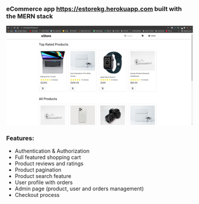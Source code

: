 ### eCommerce app https://estorekg.herokuapp.com built with the MERN stack

![](images/screenshot.png)

### Features:
- Authentication & Authorization
- Full featured shopping cart
- Product reviews and ratings
- Product pagination
- Product search feature
- User profile with orders
- Admin page (product, user and orders management)
- Checkout process

